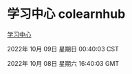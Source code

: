 # 学习中心 colearnhub
[学习中心](http://27.19.33.125:56308/colearnhub/)

2022年 10月 09日 星期日 00:40:03 CST

2022年 10月 08日 星期六 16:40:03 GMT
